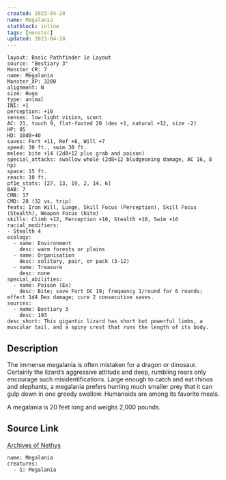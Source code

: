 ```yaml
---
created: 2023-04-28
name: Megalania
statblock: inline
tags: [monster]
updated: 2023-04-28
---
```

```statblock
layout: Basic Pathfinder 1e Layout
source: "Bestiary 3"
Monster_CR: 7
name: Megalania
Monster_XP: 3200
alignment: N
size: Huge
type: animal
INI: +1
perception: +10
senses: low-light vision, scent
AC: 21, touch 9, flat-footed 20 (dex +1, natural +12, size -2)
HP: 85
HD: 10d8+40
saves: Fort +11, Ref +8, Will +7
speed: 30 ft., swim 30 ft.
melee: bite +14 (2d8+12 plus grab and poison)
special_attacks: swallow whole (2d8+12 bludgeoning damage, AC 16, 8 hp)
space: 15 ft.
reach: 10 ft.
pf1e_stats: [27, 13, 19, 2, 14, 6]
BAB: 7
CMB: 17
CMD: 28 (32 vs. trip)
feats: Iron Will, Lunge, Skill Focus (Perception), Skill Focus (Stealth), Weapon Focus (bite)
skills: Climb +12, Perception +10, Stealth +10, Swim +16
racial_modifiers:
- Stealth 4
ecology:
  - name: Environment
    desc: warm forests or plains
  - name: Organisation
    desc: solitary, pair, or pack (3-12)
  - name: Treasure
    desc: none
special_abilities:
  - name: Poison (Ex)
    desc: Bite; save Fort DC 19; frequency 1/round for 6 rounds; effect 1d4 Dex damage; cure 2 consecutive saves.
sources:
  - name: Bestiary 3
    desc: 193
desc_short: This gigantic lizard has short but powerful limbs, a muscular tail, and a spiny crest that runs the length of its body.
```
## Description
The immense megalania is often mistaken for a dragon or dinosaur. Certainly the lizard’s aggressive attitude and deep, rumbling roars only encourage such misidentifications. Large enough to catch and eat rhinos and elephants, a megalania prefers hunting much smaller prey that it can gulp down in one greedy swallow. Humanoids are among its favorite meals.

A megalania is 20 feet long and weighs 2,000 pounds.
## Source Link
[Archives of Nethys](https://aonprd.com/MonsterDisplay.aspx?ItemName=Megalania)
```encounter-table
name: Megalania
creatures:
  - 1: Megalania
```
